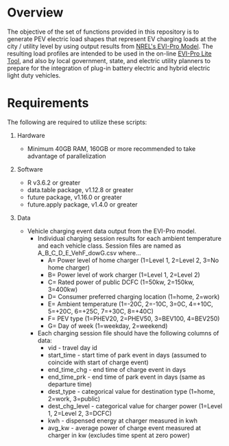 
# Overview 

The objective of the set of functions provided in this repository is to generate PEV electric load shapes that represent EV charging loads at the city / utility level by using output results from [NREL's EVI-Pro Model](https://www.nrel.gov/docs/fy18osti/70831.pdf). The resulting load profiles are intended to be used in the on-line [EVI-Pro Lite Tool](https://afdc.energy.gov/evi-pro-lite), and also by local government, state, and electric utility planners to prepare for the integration of plug-in battery electric and hybrid electric light duty vehicles.

# Requirements

The following are required to utilize these scripts:
1. Hardware
    + Minimum 40GB RAM, 160GB or more recommended to take advantage of parallelization
 
2. Software
    + R v3.6.2 or greater
    + data.table package, v1.12.8 or greater
    + future package, v1.16.0 or greater
    + future.apply package, v1.4.0 or greater
 
3. Data
    + Vehicle charging event data output from the EVI-Pro model.
        + Individual charging session results for each ambient temperature and each vehicle class. Session files are named as A_B_C_D_E_VehF_dowG.csv where...
            + A= Power level of home charger (1=Level 1, 2=Level 2, 3=No home charger)
            + B= Power level of work charger (1=Level 1, 2=Level 2)
            + C= Rated power of public DCFC (1=50kw, 2=150kw, 3=400kw)
            + D= Consumer preferred charging location (1=home, 2=work)
            + E= Ambient temperature (1=-20C, 2=-10C, 3=0C, 4=+10C, 5=+20C, 6=+25C, 7=+30C, 8=+40C)
            + F= PEV type (1=PHEV20, 2=PHEV50, 3=BEV100, 4=BEV250)
            + G= Day of week (1=weekday, 2=weekend)
        + Each charging session file should have the following columns of data:
            + vid - travel day id
            + start_time - start time of park event in days (assumed to coincide with start of charge event)
            + end_time_chg - end time of charge event in days
            + end_time_prk - end time of park event in days (same as departure time)
            + dest_type - categorical value for destination type (1=home, 2=work, 3=public)
            + dest_chg_level - categorical value for charger power (1=Level 1, 2=Level 2, 3=DCFC)
            + kwh - dispensed energy at charger measured in kwh
            + avg_kw - average power of charge event measured at charger in kw (excludes time spent at zero power)
